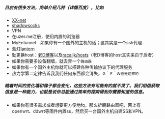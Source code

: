 ##### 目前有很多方法，简单介绍几种（详情百度），比如
 - [XX-net](https://github.com/XX-net/XX-Net)
 - [shadowsocks](https://github.com/shadowsocks)
 - VPN
 - 在uzer.me注册，使用内置的浏览器
 - MyEntunnel　如果你有一个国外的主机的话；这其实是一个ssh代理
 - [蓝灯lantern](https://github.com/getlantern/lantern)
 - 勤更换host：[老D博客](https://laod.cn/hosts/2016-google-hosts.html)以及[racaljk/hosts](https://github.com/racaljk/hosts)（老D博客的host其实来自于后者）
 - 如果你需要多设备翻墙，就去弄一个`路由器`
 - 如果你有一个国外主机你就可以搭建各种传输协议下的代理服务
 - 热力学第二定律告诉我我们任何东西都会消失，`Ｇ｀Ｆ｀Ｗ也是这样的`
#####  随着时间的变化墙和梯子都会变化，这些方法有可能有的就不灵了。我们相信获取信息是一种能力，也就是说你总能通过简单的探索得到你需要知道的信息。

* 如果你有很多需求或者想要更方便地fq，那么折腾路由器吧，网上有openwrt、ddwrt等固件内置ss，然后买一台国外主机自建SS和VPN。
